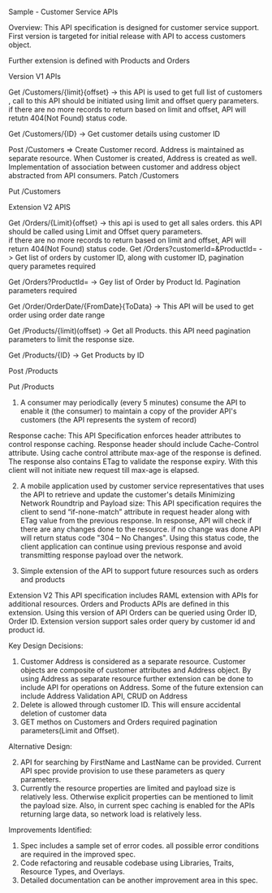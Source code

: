 Sample - Customer Service APIs

Overview:
This API specification is designed for customer service support. First version is targeted for initial release with API to access customers object.

Further extension is defined with Products and Orders

Version V1 APIs

Get /Customers/{limit}{offset}
   -> this API is used to get full list of customers , call to this API should be initiated using limit and offset query parameters. 
   if there are no more records to return based on limit and offset, API will retutn 404(Not Found) status code.
      
Get 	/Customers/{ID}
    -> Get customer details using customer ID
   
Post	/Customers
    =>	Create Customer record. Address is maintained as separate resource. When Customer is created, Address is created as well.               Implementation of association between customer and address object abstracted from API consumers.
Patch	/Customers
    
Put 	/Customers


Extension   V2 APIS

Get /Orders/{Limit}{offset}
    -> this api is used to get all sales orders. this API should be called using Limit and Offset query parameters.  
       if there are no more records to return based on limit and offset, API will return 404(Not Found) status code.
Get  /Orders?customerId=<Customer id>&ProductId=<Prodcut id>
   ->  Get list of orders by customer ID, along with customer ID, pagination query parametes required 

Get  /Orders?ProductId=<Prodcut id>
   -> Gey list of Order by Product Id. Pagination parameters required
    
   
Get /Order/OrderDate/{FromDate}{ToData}
    ->  This API will be used to get order using order date range

Get /Products/{limit)(offset)
    ->  Get all Products. this API need pagination parameters to limit the response size.

Get	 /Products/{ID}
    ->  Get Products by ID
    
Post /Products

Put	 /Products


1.    A consumer may periodically (every 5 minutes) consume the API to enable it (the consumer) to maintain a copy of the provider API's customers (the API represents the system of record)

Response cache:
    This API Specification enforces header attributes to control response caching. Response header should include Cache-Control attribute. Using cache control attribute max-age of the response is defined. The response also contains ETag to validate the response expiry.  With this client will not initiate new request till max-age is elapsed.

2.    A mobile application used by customer service representatives that uses the API to retrieve and update the customer's details
Minimizing Network Roundtrip and Payload size:
This API specification requires the client to send “if-none-match” attribute in request header along with ETag value from the previous response.  In response, API will check if there are any changes done to the resource. if no change was done API will return status code "304 – No Changes". Using this status code, the client application can continue using previous response and avoid transmitting response payload over the network.



3.    Simple extension of the API to support future resources such as orders and products

Extension V2
This API specification includes RAML extension with APIs for additional resources. Orders and Products APIs are defined in this extension. Using this version of API Orders can be queried using Order ID, Order ID. Extension version support sales order query by customer id and product id.


Key Design Decisions:

1.	Customer Address is considered as a separate resource. Customer objects are composite of customer attributes and Address object. By using Address as separate resource further extension can be done to include API for operations on Address. Some of the future extension can include Address Validation API, CRUD on Address 
2.	Delete is allowed through customer ID. This will ensure accidental deletion of customer data
3.	GET methos on Customers and Orders required pagination parameters(Limit and Offset). 


Alternative Design:

2.	API for searching by FirstName and LastName can be provided. Current API spec provide provision to use these parameters as query parameters.
3.	Currently the resource properties are limited and payload size is relatively less. Otherwise explicit properties can be mentioned to limit the payload size. Also, in current spec caching is enabled for the APIs returning large data, so network load is relatively less.


Improvements Identified:
1.	Spec includes a sample set of error codes. all possible error conditions are required in the improved spec.
2.	Code refactoring and reusable codebase using Libraries, Traits, Resource Types, and Overlays.
3.	Detailed documentation can be another improvement area in this spec.
